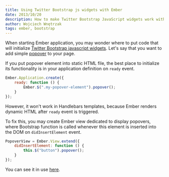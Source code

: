 ```yaml
---
title: Using Twitter Bootstrap js widgets with Ember
date: 2013/10/20
description: How to make Twitter Bootstrap JavaScript widgets work with Ember
author: Wojciech Wnętrzak
tags: ember, bootstrap
---
```


When starting Ember application, you may wonder where to put code that will initialize [Twitter Bootstrap javascript widgets](http://getbootstrap.com/javascript/).
Let's say that you want to add simple [popover](http://getbootstrap.com/javascript/#popovers) to your page.

If you put popover element into static HTML file, the best place to initialize its functionality is in your application definition on `ready` event.

~~~ javascript
Ember.Application.create({
    ready: function () {
        Ember.$(".my-popover-element").popover();
    }
});
~~~

However, it won't work in Handlebars templates, because Ember renders dynamic HTML after `ready` event is triggered.

To fix this, you may create Ember view dedicated to display popovers, where Bootstrap function is called whenever this element is inserted into the DOM on `didInsertElement` event.

~~~ javascript
PopoverView = Ember.View.extend({
    didInsertElement: function () {
        this.$("button").popover();
    }
});
~~~

You can see it in use [here](https://github.com/cowbell/bridge-points/blob/89a85d061f1ea6bb1c927ff3e5cace0aae0325bb/app/views/popover-view.coffee#L5-L6).
